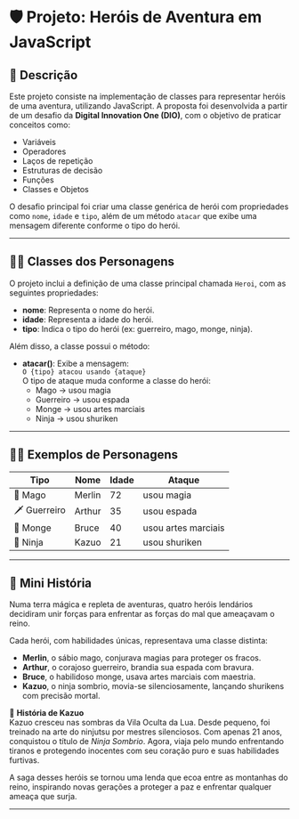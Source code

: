 # 🛡️ Projeto: Heróis de Aventura em JavaScript

## 📜 Descrição

Este projeto consiste na implementação de classes para representar heróis de uma aventura, utilizando JavaScript. A proposta foi desenvolvida a partir de um desafio da **Digital Innovation One (DIO)**, com o objetivo de praticar conceitos como:

- Variáveis  
- Operadores  
- Laços de repetição  
- Estruturas de decisão  
- Funções  
- Classes e Objetos  

O desafio principal foi criar uma classe genérica de herói com propriedades como `nome`, `idade` e `tipo`, além de um método `atacar` que exibe uma mensagem diferente conforme o tipo do herói.

---

## 🧙‍♂️ Classes dos Personagens

O projeto inclui a definição de uma classe principal chamada `Heroi`, com as seguintes propriedades:

- **nome**: Representa o nome do herói.  
- **idade**: Representa a idade do herói.  
- **tipo**: Indica o tipo do herói (ex: guerreiro, mago, monge, ninja).  

Além disso, a classe possui o método:

- **atacar()**: Exibe a mensagem:  
  `O {tipo} atacou usando {ataque}`  
  O tipo de ataque muda conforme a classe do herói:
  - Mago → usou magia
  - Guerreiro → usou espada
  - Monge → usou artes marciais
  - Ninja → usou shuriken

---

## 🧝‍♀️ Exemplos de Personagens

| Tipo      | Nome     | Idade | Ataque             |
|-----------|----------|-------|--------------------|
| 🧙 Mago    | Merlin   | 72    | usou magia         |
| 🗡️ Guerreiro | Arthur   | 35    | usou espada        |
| 🧘 Monge    | Bruce    | 40    | usou artes marciais|
| 🥷 Ninja    | Kazuo    | 21    | usou shuriken      |

---

## 📖 Mini História

Numa terra mágica e repleta de aventuras, quatro heróis lendários decidiram unir forças para enfrentar as forças do mal que ameaçavam o reino.

Cada herói, com habilidades únicas, representava uma classe distinta:

- **Merlin**, o sábio mago, conjurava magias para proteger os fracos.
- **Arthur**, o corajoso guerreiro, brandia sua espada com bravura.
- **Bruce**, o habilidoso monge, usava artes marciais com maestria.
- **Kazuo**, o ninja sombrio, movia-se silenciosamente, lançando shurikens com precisão mortal.

💬 **História de Kazuo**  
Kazuo cresceu nas sombras da Vila Oculta da Lua. Desde pequeno, foi treinado na arte do ninjutsu por mestres silenciosos. Com apenas 21 anos, conquistou o título de *Ninja Sombrio*. Agora, viaja pelo mundo enfrentando tiranos e protegendo inocentes com seu coração puro e suas habilidades furtivas.

A saga desses heróis se tornou uma lenda que ecoa entre as montanhas do reino, inspirando novas gerações a proteger a paz e enfrentar qualquer ameaça que surja.

---
